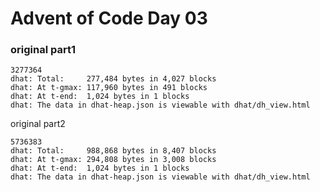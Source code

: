 # Advent of Code Day 03

### original part1

```
3277364
dhat: Total:     277,484 bytes in 4,027 blocks
dhat: At t-gmax: 117,960 bytes in 491 blocks
dhat: At t-end:  1,024 bytes in 1 blocks
dhat: The data in dhat-heap.json is viewable with dhat/dh_view.html
```

original part2

```
5736383
dhat: Total:     988,868 bytes in 8,407 blocks
dhat: At t-gmax: 294,808 bytes in 3,008 blocks
dhat: At t-end:  1,024 bytes in 1 blocks
dhat: The data in dhat-heap.json is viewable with dhat/dh_view.html
```
